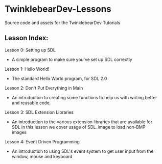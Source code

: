TwinklebearDev-Lessons
======================

Source code and assets for the TwinklebearDev Tutorials

## Lesson Index:
Lesson 0: Setting up SDL   
- A simple program to make sure you've set up SDL correctly

Lesson 1: Hello World!
- The standard Hello World program, for SDL 2.0

Lesson 2: Don't Put Everything in Main
- An introduction to creating some functions to help us with writing better and reusable code.

Lesson 3: SDL Extension Libraries
- An introduction to the various extension libraries that are available for SDL in this lesson we cover usage of SDL_image to load non-BMP images

Lesson 4: Event Driven Programming
- An introduction to using SDL's event system to get user input from the window, mouse and keyboard